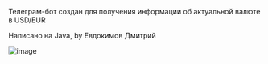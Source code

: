 Телеграм-бот создан для получения информации об актуальной валюте в USD/EUR

Написано на Java, by Евдокимов Дмитрий

![image](https://github.com/sentirpasseul/devdokimov-exchange-rates-bot/assets/71366294/ab1bbac2-5e97-42e7-8aab-26e87ca87feb)
